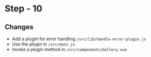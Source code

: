 # Step - 10

## Changes

- Add a plugin for error handling `/src/lib/handle-error-plugin.js`
- Use the plugin in `/src/main.js`
- Invoke a plugin method in `/src/components/Gallery.vue`
